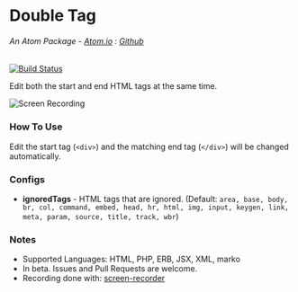 # Double Tag

###### An Atom Package - [Atom.io](https://atom.io/packages/double-tag) : [Github](https://github.com/dsandstrom/atom-double-tag)
[![Build Status](https://travis-ci.org/dsandstrom/atom-double-tag.svg?branch=master)](https://travis-ci.org/dsandstrom/atom-double-tag)

Edit both the start and end HTML tags at the same time.

![Screen Recording](https://cloud.githubusercontent.com/assets/1400414/15229336/75130366-1845-11e6-9ad7-f6f9359c1eca.gif)

### How To Use
Edit the start tag (`<div>`) and the matching end tag (`</div>`) will be changed automatically.

### Configs
* **ignoredTags** - HTML tags that are ignored.  (Default:
`area, base, body, br, col, command, embed, head, hr, html, img, input, keygen, link, meta, param, source, title, track, wbr`)


### Notes
* Supported Languages: HTML, PHP, ERB, JSX, XML, marko
* In beta.  Issues and Pull Requests are welcome.
* Recording done with: [screen-recorder](https://atom.io/packages/screen-recorder)
